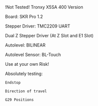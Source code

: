 !Not Tested!
Tronxy X5SA 400 Version

Board: SKR Pro 1.2

Stepper Driver: TMC2209 UART

Dual Z Stepper Driver (At Z Slot and E1 Slot)


Autolevel: BILINEAR

Autolevel Sensor: BL-Touch

Use at your own Risk!

Absolutely testing:

    Endstop

    Direction of travel

    G29 Positions

